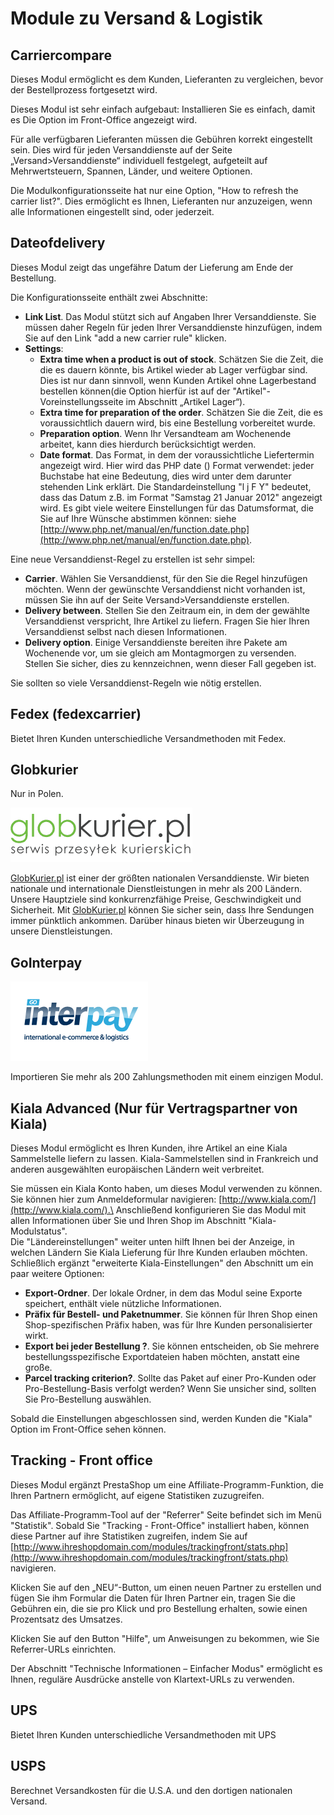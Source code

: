 # Module zu Versand & Logistik

## Carriercompare <a href="#modulezuversand-and-logistik-carriercompare" id="modulezuversand-and-logistik-carriercompare"></a>

Dieses Modul ermöglicht es dem Kunden, Lieferanten zu vergleichen, bevor der Bestellprozess fortgesetzt wird.

Dieses Modul ist sehr einfach aufgebaut: Installieren Sie es einfach, damit es Die Option im Front-Office angezeigt wird.

Für alle verfügbaren Lieferanten müssen die Gebühren korrekt eingestellt sein. Dies wird für jeden Versanddienste auf der Seite „Versand>Versanddienste“ individuell festgelegt, aufgeteilt auf Mehrwertsteuern, Spannen, Länder, und weitere Optionen.

Die Modulkonfigurationsseite hat nur eine Option, "How to refresh the carrier list?". Dies ermöglicht es Ihnen, Lieferanten nur anzuzeigen, wenn alle Informationen eingestellt sind, oder jederzeit.

## Dateofdelivery <a href="#modulezuversand-and-logistik-dateofdelivery" id="modulezuversand-and-logistik-dateofdelivery"></a>

Dieses Modul zeigt das ungefähre Datum der Lieferung am Ende der Bestellung.

Die Konfigurationsseite enthält zwei Abschnitte:

* **Link List**. Das Modul stützt sich auf Angaben Ihrer Versanddienste. Sie müssen daher Regeln für jeden Ihrer Versanddienste hinzufügen, indem Sie auf den Link "add a new carrier rule" klicken.
* **Settings**:
  * **Extra time when a product is out of stock**. Schätzen Sie die Zeit, die die es dauern könnte, bis Artikel wieder ab Lager verfügbar sind. Dies ist nur dann sinnvoll, wenn Kunden Artikel ohne Lagerbestand bestellen können(die Option hierfür ist auf der "Artikel"-Voreinstellungsseite im Abschnitt „Artikel Lager“).
  * **Extra time for preparation of the order**. Schätzen Sie die Zeit, die es voraussichtlich dauern wird, bis eine Bestellung vorbereitet wurde.
  * **Preparation option**. Wenn Ihr Versandteam am Wochenende arbeitet, kann dies hierdurch berücksichtigt werden.
  * **Date format**. Das Format, in dem der voraussichtliche Liefertermin angezeigt wird. Hier wird das PHP date () Format verwendet: jeder Buchstabe hat eine Bedeutung, dies wird unter dem darunter stehenden Link erklärt. Die Standardeinstellung "l j F Y" bedeutet, dass das Datum z.B. im Format "Samstag 21 Januar 2012" angezeigt wird. Es gibt viele weitere Einstellungen für das Datumsformat, die Sie auf Ihre Wünsche abstimmen können: siehe [http://www.php.net/manual/en/function.date.php](http://www.php.net/manual/en/function.date.php).

Eine neue Versanddienst-Regel zu erstellen ist sehr simpel:

* **Carrier**. Wählen Sie Versanddienst, für den Sie die Regel hinzufügen möchten. Wenn der gewünschte Versanddienst nicht vorhanden ist, müssen Sie ihn auf der Seite Versand>Versanddienste erstellen.
* **Delivery between**. Stellen Sie den Zeitraum ein, in dem der gewählte Versanddienst verspricht, Ihre Artikel zu liefern. Fragen Sie hier Ihren Versanddienst selbst nach diesen Informationen.
* **Delivery option**. Einige Versanddienste bereiten ihre Pakete am Wochenende vor, um sie gleich am Montagmorgen zu versenden. Stellen Sie sicher, dies zu kennzeichnen, wenn dieser Fall gegeben ist.

Sie sollten so viele Versanddienst-Regeln wie nötig erstellen.

## Fedex (fedexcarrier) <a href="#modulezuversand-and-logistik-fedex-fedexcarrier" id="modulezuversand-and-logistik-fedex-fedexcarrier"></a>

Bietet Ihren Kunden unterschiedliche Versandmethoden mit Fedex.

## Globkurier <a href="#modulezuversand-and-logistik-globkurier" id="modulezuversand-and-logistik-globkurier"></a>

Nur in Polen.

![](<../../../.gitbook/assets/23036725 (2).png>)

[GlobKurier.pl](http://globkurier.pl) ist einer der größten nationalen Versanddienste. Wir bieten nationale und internationale Dienstleistungen in mehr als 200 Ländern. Unsere Hauptziele sind konkurrenzfähige Preise, Geschwindigkeit und Sicherheit. Mit [GlobKurier.pl](http://globkurier.pl) können Sie sicher sein, dass Ihre Sendungen immer pünktlich ankommen. Darüber hinaus bieten wir Überzeugung in unsere Dienstleistungen.

## GoInterpay <a href="#modulezuversand-and-logistik-gointerpay" id="modulezuversand-and-logistik-gointerpay"></a>

![](<../../../.gitbook/assets/23038228 (2).png>)

Importieren Sie mehr als 200 Zahlungsmethoden mit einem einzigen Modul.

## Kiala Advanced (Nur für Vertragspartner von Kiala) <a href="#modulezuversand-and-logistik-kialaadvanced-nurfuervertragspartnervonkiala" id="modulezuversand-and-logistik-kialaadvanced-nurfuervertragspartnervonkiala"></a>

Dieses Modul ermöglicht es Ihren Kunden, ihre Artikel an eine Kiala Sammelstelle liefern zu lassen. Kiala-Sammelstellen sind in Frankreich und anderen ausgewählten europäischen Ländern weit verbreitet.

Sie müssen ein Kiala Konto haben, um dieses Modul verwenden zu können. Sie können hier zum Anmeldeformular navigieren: [http://www.kiala.com/](http://www.kiala.com/).\
Anschließend konfigurieren Sie das Modul mit allen Informationen über Sie und Ihren Shop im Abschnitt "Kiala-Modulstatus".\
Die "Ländereinstellungen" weiter unten hilft Ihnen bei der Anzeige, in welchen Ländern Sie Kiala Lieferung für Ihre Kunden erlauben möchten.\
Schließlich ergänzt "erweiterte Kiala-Einstellungen" den Abschnitt um ein paar weitere Optionen:

* **Export-Ordner**. Der lokale Ordner, in dem das Modul seine Exporte speichert, enthält viele nützliche Informationen.
* **Präfix für Bestell- und Paketnummer**. Sie können für Ihren Shop einen Shop-spezifischen Präfix haben, was für Ihre Kunden personalisierter wirkt.
* **Export bei jeder Bestellung ?**. Sie können entscheiden, ob Sie mehrere bestellungsspezifische Exportdateien haben möchten, anstatt eine große.
* **Parcel tracking criterion?**. Sollte das Paket auf einer Pro-Kunden oder Pro-Bestellung-Basis verfolgt werden? Wenn Sie unsicher sind, sollten Sie Pro-Bestellung auswählen.

Sobald die Einstellungen abgeschlossen sind, werden Kunden die "Kiala" Option im Front-Office sehen können.

## Tracking - Front office <a href="#modulezuversand-and-logistik-tracking-frontoffice" id="modulezuversand-and-logistik-tracking-frontoffice"></a>

Dieses Modul ergänzt PrestaShop um eine Affiliate-Programm-Funktion, die Ihren Partnern ermöglicht, auf eigene Statistiken zuzugreifen.

Das Affiliate-Programm-Tool auf der "Referrer" Seite befindet sich im Menü "Statistik". Sobald Sie "Tracking - Front-Office" installiert haben, können diese Partner auf ihre Statistiken zugreifen, indem Sie auf [http://www.ihreshopdomain.com/modules/trackingfront/stats.php](http://www.ihreshopdomain.com/modules/trackingfront/stats.php) navigieren.

Klicken Sie auf den „NEU“-Button, um einen neuen Partner zu erstellen und fügen Sie ihm Formular die Daten für Ihren Partner ein, tragen Sie die Gebühren ein, die sie pro Klick und pro Bestellung erhalten, sowie einen Prozentsatz des Umsatzes.

Klicken Sie auf den Button "Hilfe", um Anweisungen zu bekommen, wie Sie Referrer-URLs einrichten.

Der Abschnitt "Technische Informationen – Einfacher Modus" ermöglicht es Ihnen, reguläre Ausdrücke anstelle von Klartext-URLs zu verwenden.

## UPS <a href="#modulezuversand-and-logistik-ups" id="modulezuversand-and-logistik-ups"></a>

Bietet Ihren Kunden unterschiedliche Versandmethoden mit UPS

## USPS <a href="#modulezuversand-and-logistik-usps" id="modulezuversand-and-logistik-usps"></a>

Berechnet Versandkosten für die U.S.A. und den dortigen nationalen Versand.
